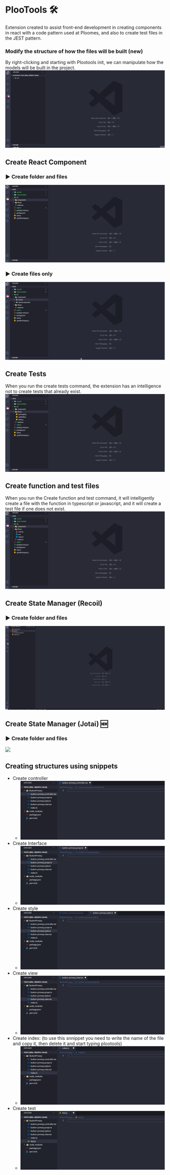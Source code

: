 # PlooTools 🛠️

Extension created to assist front-end development in creating components in react with a code pattern used at Ploomes, and also to create test files in the JEST pattern.

### Modify the structure of how the files will be built (new)

By right-clicking and starting with Plootools init, we can manipulate how the models will be built in the project.
![](https://raw.githubusercontent.com/Ploomes/plootools/main/img/example_5.gif)

## Create React Component

### ▶️ Create folder and files

![](https://raw.githubusercontent.com/Ploomes/plootools/main/img/example_1.gif)

### ▶️ Create files only

![](https://raw.githubusercontent.com/Ploomes/plootools/main/img/example_2.gif)

## Create Tests

When you run the create tests command, the extension has an intelligence not to create tests that already exist.
![](https://raw.githubusercontent.com/Ploomes/plootools/main/img/example_3.gif)

## Create function and test files

When you run the Create function and test command, it will intelligently create a file with the function in typescript or javascript, and it will create a test file if one does not exist.
![](https://raw.githubusercontent.com/Ploomes/plootools/main/img/example_4.gif)

## Create State Manager (Recoil)

### ▶️ Create folder and files

![](https://raw.githubusercontent.com/Ploomes/plootools/main/img/example_6.gif)

## Create State Manager (Jotai) 🆕

### ▶️ Create folder and files

![](https://raw.githubusercontent.com/Ploomes/plootools/main/img/example_7.gif)

## Creating structures using snippets

- Create controller
  - ![](https://raw.githubusercontent.com/Ploomes/plootools/main/img/snippet_1.gif)
- Create Interface
  - ![](https://raw.githubusercontent.com/Ploomes/plootools/main/img/snippet_2.gif)
- Create style
  - ![](https://raw.githubusercontent.com/Ploomes/plootools/main/img/snippet_3.gif)
- Create view
  - ![](https://raw.githubusercontent.com/Ploomes/plootools/main/img/snippet_4.gif)
- Create index: (to use this snnippet you need to write the name of the file and copy it, then delete it and start typing plootools)
  - ![](https://raw.githubusercontent.com/Ploomes/plootools/main/img/snippet_5.gif)
- Create test
  - ![](https://raw.githubusercontent.com/Ploomes/plootools/main/img/snippet_6.gif)
